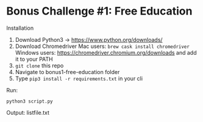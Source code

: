 # Bonus Challenge #1: Free Education

Installation

1. Download Python3 -> https://www.python.org/downloads/
2. Download Chromedriver Mac users: `brew cask install chromedriver` Windows users: https://chromedriver.chromium.org/downloads and add it to your PATH
3. `git clone` this repo
4. Navigate to bonus1-free-education folder
5. Type `pip3 install -r requirements.txt` in your cli

Run:

`python3 script.py`

Output: listfile.txt 
